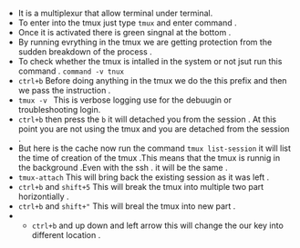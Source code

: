 - It is a multiplexur that allow terminal under terminal.
- To enter into the tmux just type `tmux` and enter command .
- Once it is activated there is green singnal at the bottom .
- By running evrything in the tmux we are getting protection from the sudden breakdown of the process .
- To check whether the tmux is intalled in the system or not jsut run this command . `command -v tnux`
- `ctrl+b` Before doing anything in the tmux we do the this prefix and then we pass the instruction .
- `tmux -v ` This is verbose logging use for the debuugin or troubleshooting login.
- `ctrl+b` then press the `b` it will detached you from the session . At this point you are not using the tmux and you are detached from the session .
- But here is the cache now run the command `tmux list-session` it will list the time of creation of the tmux .This means that the tmux is runnig in the background .Even with the ssh . it will be the same .
- `tmux-attach` This will bring back the existing session as it was left  .
- `ctrl+b` and `shift+5` This will break the tmux into multiple two part horizontially .
- `ctrl+b` and `shift+"` This will breal the tmux into new part .
- - `ctrl+b` and up down and left arrow this will change the our key into different location .
